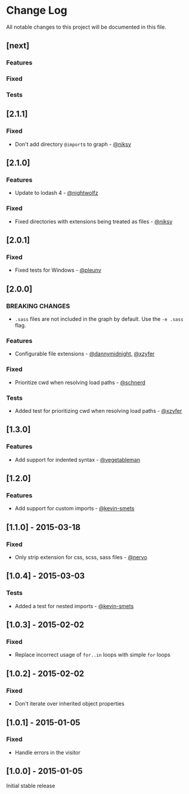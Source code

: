 # Change Log
All notable changes to this project will be documented in this file.

## [next]
### Features

### Fixed

### Tests

## [2.1.1]
### Fixed

- Don't add directory `@import`s to graph - [@niksy](https://github.com/niksy)

## [2.1.0]
### Features

- Update to lodash 4 - [@nightwolfz](https://github.com/nightwolfz)

### Fixed

- Fixed directories with extensions being treated as files - [@niksy](https://github.com/niksy)

## [2.0.1]
### Fixed
- Fixed tests for Windows - [@pleunv](https://github.com/pleunv)

## [2.0.0]
### BREAKING CHANGES
- `.sass` files are not included in the graph by default. Use the `-e .sass` flag.

### Features
- Configurable file extensions - [@dannymidnight](https://github.com/dannymidnight), [@xzyfer](https://github.com/xzyfer)

### Fixed
- Prioritize cwd when resolving load paths - [@schnerd](https://github.com/schnerd)

### Tests
- Added test for prioritizing cwd when resolving load paths - [@xzyfer](https://github.com/xzyfer)

## [1.3.0]
### Features
- Add support for indented syntax - [@vegetableman](https://github.com/vegetableman)

## [1.2.0]
### Features
- Add support for custom imports - [@kevin-smets](https://github.com/kevin-smets)

## [1.1.0] - 2015-03-18
### Fixed
- Only strip extension for css, scss, sass files - [@nervo](https://github.com/nervo)

## [1.0.4] - 2015-03-03
### Tests
- Added a test for nested imports - [@kevin-smets](https://github.com/kevin-smets)

## [1.0.3] - 2015-02-02
### Fixed
- Replace incorrect usage of `for..in` loops with simple `for` loops

## [1.0.2] - 2015-02-02
### Fixed
- Don't iterate over inherited object properties

## [1.0.1] - 2015-01-05
### Fixed
- Handle errors in the visitor

## [1.0.0] - 2015-01-05

Initial stable release
